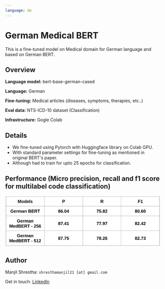 ```yaml
---
language: de
---
```


# German Medical BERT

This is a fine-tuned model on Medical domain for German language and based on German BERT.

## Overview
**Language model:** bert-base-german-cased

**Language:** German

**Fine-tuning:** Medical articles (diseases, symptoms, therapies, etc..)

**Eval data:** NTS-ICD-10 dataset (Classification)

**Infrastructure:** Gogle Colab


## Details
- We fine-tuned using Pytorch with Huggingface library on Colab GPU.
- With standard parameter settings for fine-tuning as mentioned in original BERT's paper.
- Although had to train for upto 25 epochs for classification.

## Performance (Micro precision, recall and f1 score for multilabel code classification)
![performance](https://raw.githubusercontent.com/smanjil/finetune-lm/master/performance.png)

## Author
Manjil Shrestha: `shresthamanjil21 [at] gmail.com`

Get in touch:
[LinkedIn](https://www.linkedin.com/in/manjil-shrestha-038527b4/)
